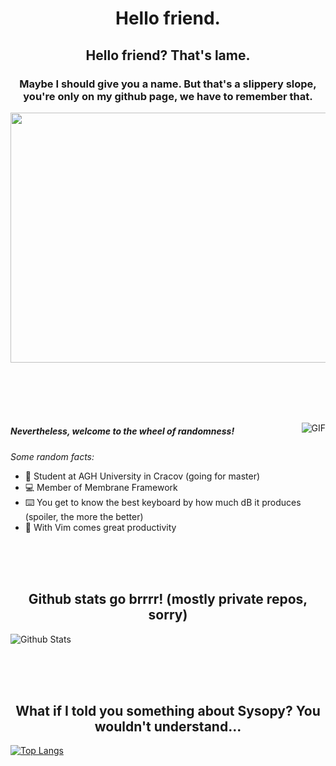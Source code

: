 <h1 align="center">
  Hello friend.
</h1>
<h2 align="center">
  Hello friend? That's lame.
</h2>
<h3 align="center">
  Maybe I should give you a name. But that's a slippery slope, you're only on my github page, we have to remember that.
</h3>

<p align="center">
<img align="center" src="https://vignette.wikia.nocookie.net/rickandmorty/images/3/30/Glootie.png/revision/latest?cb=20190720005839" height="400px" width="600px">
</p>

<br><br><br><br>

<img align="right" alt="GIF" src="https://media.giphy.com/media/iIqmM5tTjmpOB9mpbn/giphy.gif" />



##### Nevertheless, welcome to the wheel of randomness!


*Some random facts:*
- 💼 Student at AGH University in Cracov (going for master) </li>
- 💻 Member of Membrane Framework </li>
- ⌨️ You get to know the best keyboard by how much dB it produces (spoiler, the more the better)
- 👑 With Vim comes great productivity


<br><br><br>
<h2 align="center"> Github stats go brrrr! (mostly private repos, sorry) </h2>

![Github Stats](https://github-readme-stats.vercel.app/api?username=qizot&count_private=true&show_icons=true&title_color=fff&icon_color=79ff97&text_color=9f9f9f&bg_color=151515)

<br><br><br>
<h2 align="center"> What if I told you something about Sysopy? You wouldn't understand... </h2>


[![Top Langs](https://github-readme-stats.vercel.app/api/top-langs/?username=qizot&count_private=true)](https://github.com/anuraghazra/github-readme-stats)
